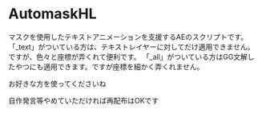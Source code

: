 # AutomaskHL
マスクを使用したテキストアニメーションを支援するAEのスクリプトです。
「_text」がついている方は、テキストレイヤーに対してだけ適用できません。ですが、色々と座標が弄くれて便利です。
「_all」がついている方はGG文解したやつにも適用できます。ですが座標を細かく弄くれません。

お好きな方を使ってくださいね

自作発言等やめていただければ再配布はOKです
